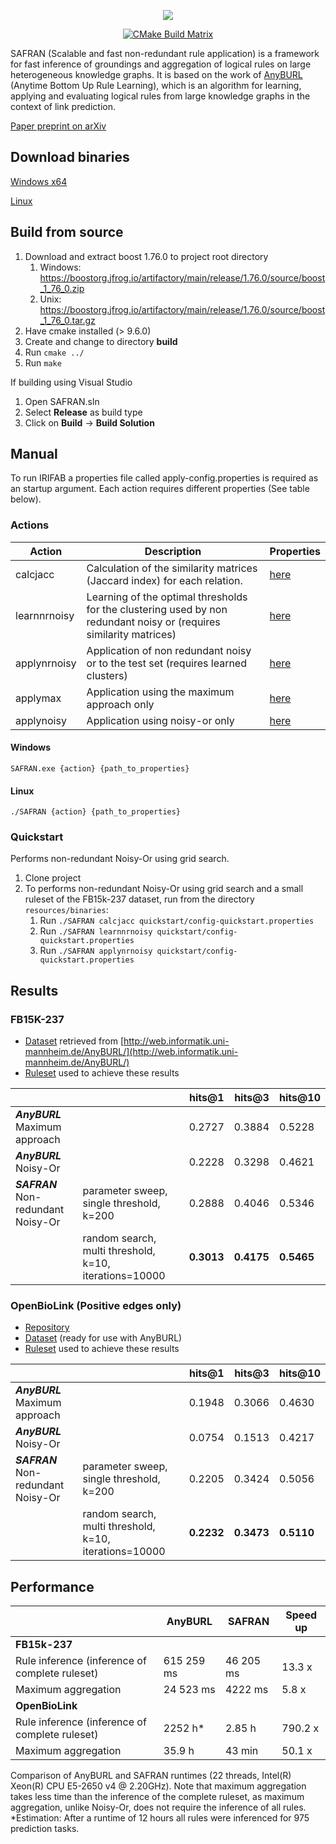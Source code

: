 
<p align="center">
  <img src="https://github.com/OpenBioLink/SAFRAN/blob/master/resources/img/logo.png">
</p>

<p align="center">
  <a href="https://github.com/OpenBioLink/SAFRAN/actions/workflows/build_cmake.yml">
    <img src="https://github.com/OpenBioLink/SAFRAN/actions/workflows/build_cmake.yml/badge.svg?branch=master"
         alt="CMake Build Matrix">
  </a>
</p>


SAFRAN (Scalable and fast non-redundant rule application) is a framework for fast inference of groundings and aggregation of logical rules on large heterogeneous knowledge graphs. It is based on the work of [AnyBURL](http://web.informatik.uni-mannheim.de/AnyBURL/) (Anytime Bottom Up Rule Learning), which is an algorithm for learning, applying and evaluating logical rules from large knowledge graphs in the context of link prediction.

[Paper preprint on arXiv](http://arxiv.org/abs/2012.05750)


## Download binaries

[Windows x64](https://github.com/OpenBioLink/IRIFAB/raw/master/resources/binaries/SAFRAN.exe)

[Linux](https://github.com/OpenBioLink/IRIFAB/raw/master/resources/binaries/SAFRAN)

## Build from source

1. Download and extract boost 1.76.0 to project root directory
   1. Windows: https://boostorg.jfrog.io/artifactory/main/release/1.76.0/source/boost_1_76_0.zip
   2. Unix: https://boostorg.jfrog.io/artifactory/main/release/1.76.0/source/boost_1_76_0.tar.gz
2. Have cmake installed (> 9.6.0)
3. Create and change to directory **build**
4. Run `cmake ../`
5. Run `make`

If building using Visual Studio
1. Open SAFRAN.sln
2. Select **Release** as build type
4. Click on **Build** → **Build Solution**

## Manual

To run IRIFAB a properties file called apply-config.properties is required as an startup argument. Each action requires different properties (See table below).

### Actions

| Action       | Description                                                  | Properties |
| ------------ | ------------------------------------------------------------ | ---------- |
| calcjacc     | Calculation of the similarity matrices (Jaccard index) for each relation. |  [here](https://github.com/OpenBioLink/IRIFAB/wiki/Properties-file#action-calcjacc)      |
| learnnrnoisy | Learning of the optimal thresholds for the clustering used by non redundant noisy or (requires similarity matrices) |   [here](https://github.com/OpenBioLink/IRIFAB/wiki/Properties-file#action-learnnrnoisy)         |
| applynrnoisy | Application of non redundant noisy or to the test set (requires learned clusters) |  [here](https://github.com/OpenBioLink/IRIFAB/wiki/Properties-file#action-applynrnoisy)       |
| applymax     | Application using the maximum approach only                  |      [here](https://github.com/OpenBioLink/IRIFAB/wiki/Properties-file#action-applynoisyonly--applymaxonly)         |
| applynoisy   | Application using noisy-or only                              |     [here](https://github.com/OpenBioLink/IRIFAB/wiki/Properties-file#action-applynoisyonly--applymaxonly)           |

#### Windows

`SAFRAN.exe {action} {path_to_properties}`

#### Linux

`./SAFRAN {action} {path_to_properties}`

### Quickstart

Performs non-redundant Noisy-Or using grid search.

1. Clone project
2. To performs non-redundant Noisy-Or using grid search and a small ruleset of the FB15k-237 dataset, run from the directory ``resources/binaries``:
   1. Run ``./SAFRAN calcjacc quickstart/config-quickstart.properties``
   2. Run ``./SAFRAN learnnrnoisy quickstart/config-quickstart.properties``
   3. Run ``./SAFRAN applynrnoisy quickstart/config-quickstart.properties``

## Results

### FB15K-237
- [Dataset](http://web.informatik.uni-mannheim.de/AnyBURL/datasets.zip) retrieved from [http://web.informatik.uni-mannheim.de/AnyBURL/](http://web.informatik.uni-mannheim.de/AnyBURL/)
- [Ruleset](https://zenodo.org/record/4317155/files/fb15k237-1000.zip?download=1) used to achieve these results

|                                     |                                                        | hits@1     | hits@3     | hits@10    |
| ----------------------------------- | ------------------------------------------------------ | ---------- | ---------- | ---------- |
| ***AnyBURL*** Maximum approach      |                                                        | 0.2727     | 0.3884     | 0.5228     |
| ***AnyBURL*** Noisy-Or              |                                                        | 0.2228     | 0.3298     | 0.4621     |
| ***SAFRAN*** Non-redundant Noisy-Or | parameter sweep, single threshold, k=200               | 0.2888     | 0.4046     | 0.5346     |
|                                     | random search, multi threshold, k=10, iterations=10000 | **0.3013** | **0.4175** | **0.5465** |

### OpenBioLink (Positive edges only)

- [Repository](https://github.com/OpenBioLink/OpenBioLink)
- [Dataset](https://zenodo.org/record/4317155/files/obl-dataset.zip?download=1) (ready for use with AnyBURL)
- [Ruleset](https://zenodo.org/record/4317155/files/obl-1000.zip?download=1) used to achieve these results

|                                     |                                                        | hits@1 | hits@3 | hits@10 |
| ----------------------------------- | ------------------------------------------------------ | ------ | ------ | ------- |
| ***AnyBURL*** Maximum approach      |                                                        | 0.1948 | 0.3066 | 0.4630  |
| ***AnyBURL*** Noisy-Or              |                                                        | 0.0754 | 0.1513 | 0.4217  |
| ***SAFRAN*** Non-redundant Noisy-Or | parameter sweep, single threshold, k=200               | 0.2205 | 0.3424 | 0.5056  |
|                                     | random search, multi threshold, k=10, iterations=10000 | **0.2232** | **0.3473** | **0.5110** |


## Performance

|                                                | AnyBURL    | SAFRAN    | Speed up |
| ---------------------------------------------- | ---------- | --------- | -------- |
| **FB15k-237**                                  |            |           |          |
| Rule inference (inference of complete ruleset) | 615 259 ms | 46 205 ms | 13.3 x   |
| Maximum aggregation                            | 24 523 ms  | 4222 ms   | 5.8 x    |
| **OpenBioLink**                                |            |           |          |
| Rule inference (inference of complete ruleset) | 2252 h*    | 2.85 h    | 790.2 x  |
| Maximum aggregation                            | 35.9 h     | 43 min    | 50.1 x   |

Comparison of AnyBURL and SAFRAN runtimes (22 threads, Intel(R) Xeon(R) CPU E5-2650 v4 @ 2.20GHz). Note that maximum aggregation takes less time than the inference of the complete ruleset, as maximum aggregation, unlike Noisy-Or, does not require the inference of all rules. \*Estimation: After a runtime of 12 hours all rules were inferenced for 975 prediction tasks.
